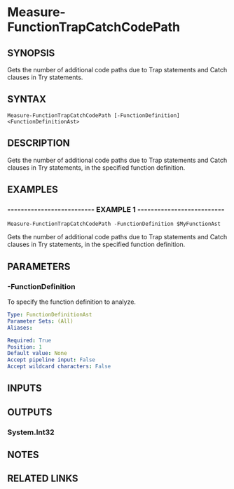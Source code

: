 # Measure-FunctionTrapCatchCodePath

## SYNOPSIS
Gets the number of additional code paths due to Trap statements and Catch clauses in Try statements.

## SYNTAX

```
Measure-FunctionTrapCatchCodePath [-FunctionDefinition] <FunctionDefinitionAst>
```

## DESCRIPTION
Gets the number of additional code paths due to Trap statements and Catch clauses in Try statements, in the specified function definition.

## EXAMPLES

### -------------------------- EXAMPLE 1 --------------------------
```
Measure-FunctionTrapCatchCodePath -FunctionDefinition $MyFunctionAst
```

Gets the number of additional code paths due to Trap statements and Catch clauses in Try statements, in the specified function definition.

## PARAMETERS

### -FunctionDefinition
To specify the function definition to analyze.

```yaml
Type: FunctionDefinitionAst
Parameter Sets: (All)
Aliases: 

Required: True
Position: 1
Default value: None
Accept pipeline input: False
Accept wildcard characters: False
```

## INPUTS

## OUTPUTS

### System.Int32

## NOTES

## RELATED LINKS

